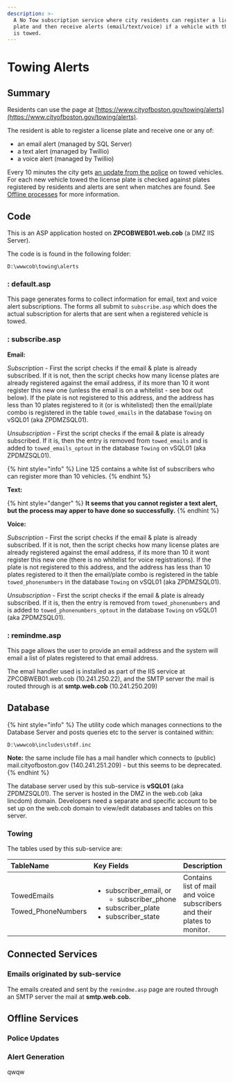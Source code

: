 ```yaml
---
description: >-
  A No Tow subscription service where city residents can register a license
  plate and then receive alerts (email/text/voice) if a vehicle with that plate
  is towed.
---
```


# Towing Alerts

## Summary

Residents can use the page at [https://www.cityofboston.gov/towing/alerts](https://www.cityofboston.gov/towing/alerts).

The resident is able to register a license plate and receive one or any of:

* an email alert \(managed by SQL Server\)
* a text alert \(managed by Twillio\)
* a voice alert \(managed by Twillio\)

Every 10 minutes the city gets [an update from the police](towing-alerts.md#police-updates) on towed vehicles.  For each new vehicle towed the license plate is checked against plates registered by residents and alerts are sent when matches are found.  See [Offline processes](towing-alerts.md#alert-generation) for more information.

## Code

This is an ASP application hosted on **ZPCOBWEB01.web.cob** \(a DMZ IIS Server\).

The code is is found in the following folder:

```text
D:\wwwcob\towing\alerts
```

### : default.asp

This page generates forms to collect information for email, text and voice alert subscriptions.  The forms all submit to `subscribe.asp` which does the actual subscription for alerts that are sent when a registered vehicle is towed.

### : subscribe.asp

**Email:**

_Subscription -_ First the script checks if the email & plate is already subscribed. If it is not, then the script checks how many license plates are already registered against the email address, if its more than 10 it wont register this new one \(unless the email is on a whitelist - see box out below\).  If the plate is not registered to this address, and the address has less than 10 plates registered to it \(or is whitelisted\) then the email/plate combo is registered in the table `towed_emails` in the database `Towing` on vSQL01 \(aka ZPDMZSQL01\).

_Unsubscription_ - First the script checks if the email & plate is already subscribed. If it is, then the entry is removed from `towed_emails` and is added to `towed_emails_optout` in the database `Towing` on vSQL01 \(aka ZPDMZSQL01\).

{% hint style="info" %}
Line 125 contains a white list of subscribers who can register more than 10 vehicles.
{% endhint %}

**Text:**

{% hint style="danger" %}
**It seems that you cannot register a text alert, but the process may apper to have done so successfully.**
{% endhint %}

**Voice:**

_Subscription -_ First the script checks if the email & plate is already subscribed. If it is not, then the script checks how many license plates are already registered against the email address, if its more than 10 it wont register this new one \(there is no whitelist for voice registrations\).  If the plate is not registered to this address, and the address has less than 10 plates registered to it then the email/plate combo is registered in the table `towed_phonenumbers` in the database `Towing` on vSQL01 \(aka ZPDMZSQL01\).

_Unsubscription_ - First the script checks if the email & plate is already subscribed. If it is, then the entry is removed from `towed_phonenumbers` and is added to `towed_phonenumbers_optout` in the database `Towing` on vSQL01 \(aka ZPDMZSQL01\).

### : remindme.asp

This page allows the user to provide an email address and the system will email a list of plates registered to that email address.

The email handler used is installed as part of the IIS service at ZPCOBWEB01.web.cob \(10.241.250.22\), and the SMTP server the mail is routed through is at **smtp.web.cob** \(10.241.250.209\)

## Database

{% hint style="info" %}
The utility code which manages connections to the Database Server and posts queries etc to the server is contained within:

`D:\wwwcob\includes\stdf.inc`

**Note:** the same include file has a mail handler which connects to \(public\) mail.cityofboston.gov \(140.241.251.209\) - but this seems to be deprecated.
{% endhint %}

The database server used by this sub-service is **vSQL01** \(aka ZPDMZSQL01\).  The server is hosted in the DMZ in the web.cob \(aka lincdom\) domain.  Developers need a separate and specific account to be set up on the web.cob domain to view/edit databases and tables on this server.

### Towing



The tables used by this sub-service are:

<table>
  <thead>
    <tr>
      <th style="text-align:left">TableName</th>
      <th style="text-align:left">Key Fields</th>
      <th style="text-align:left">Description</th>
    </tr>
  </thead>
  <tbody>
    <tr>
      <td style="text-align:left">
        <p>TowedEmails</p>
        <p>Towed_PhoneNumbers</p>
      </td>
      <td style="text-align:left">
        <ul>
          <li>subscriber_email, or
            <ul>
              <li>subscriber_phone</li>
            </ul>
          </li>
          <li>subscriber_plate</li>
          <li>subscriber_state</li>
        </ul>
      </td>
      <td style="text-align:left">Contains list of mail and voice subscribers and their plates to monitor.</td>
    </tr>
  </tbody>
</table>

## Connected Services

### Emails originated by sub-service

The emails created and sent by the `remindme.asp` page are routed through an SMTP server the mail at **smtp.web.cob.**

## Offline Services

### Police Updates

### Alert Generation

qwqw

